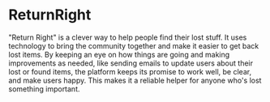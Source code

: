 # ReturnRight
"Return Right" is a clever way to help people find their lost stuff. It uses technology to bring the community together and make it easier to get back lost items. By keeping an eye on how things are going and making improvements as needed, like sending emails to update users about their lost or found items, the platform keeps its promise to work well, be clear, and make users happy. This makes it a reliable helper for anyone who's lost something important.

